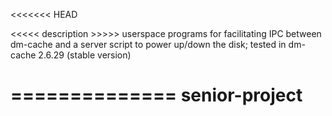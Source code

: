 <<<<<<< HEAD

<<<<< description >>>>>
userspace programs for facilitating IPC between dm-cache
and a server script to power up/down the disk; tested in
dm-cache 2.6.29 (stable version)

==============
senior-project
==============

>>>>>>>
